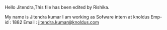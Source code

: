 Hello Jitendra,This file has been edited by Rishika.

My name is Jitendra kumar
I am working as Sofware intern at knoldus 
Emp-id : 1882
Email  : jitendra.kumar@knoldus.com

